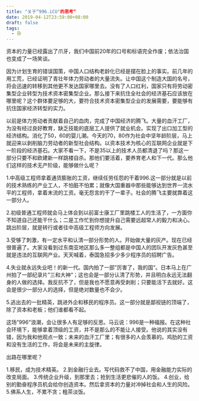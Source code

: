 ```yaml
---
title: "关于“996.iCU"的思考“
date: 2019-04-12T23:59:00+08:00
draft: false
tags: 
  - 杂
---
```


资本的力量已经露出了爪牙，我们中国前20年的口号和标语完全作废；依法治国也变成了一场笑谈。

因为计划生育的错误国策，中国人口结构老龄化已经是摆在脸上的事实。前几年的用工荒，已经证明了青壮年体力劳动者的大量流失。让中国这个制造大国的名号，将会迅速的转移到其他更不发达国家哪里去。没有了人口红利，国家只有将劳动密集型企业转型为技术资本密集型企业。那么接下来抗住全社会的经济基石应该放在哪里呢？这个群体要足够的大，要符合技术资本密集型企业的发展需要，要能够有抗住国家经济转型的实力。

以前是体力劳动者贡献着自己的血肉，完成了中国经济的腾飞。大量的血汗工厂，为没有经过良好教育，缺乏技能的底层工人提供了就业机会。实现了出口加工型的经济结构。消化了50，60的婴儿潮。今天的70，80作为社会中坚年龄阶层，马上就迎来以剥削脑力劳动者的新型社会结构。以资本技术为核心的互联网企业就是下一阶段的经济基石。大家不看一下，不是35以上的技术人员都清退了吗？那这一部分只要不和欧建新一样跳楼自杀。那他们要活着，要养育老人和下一代。那么他们这样的技术无产阶级，能够做什么呢？

1.中高级工程师拿着通货膨胀的工资，继续任劳任怨的干着996.这一部分就是以前的技术熟练的产业工人，不怕脏不怕累；就像大国重器中那些能够达到世界一流水平的工程师，拿着末流的工资。毫无怨言的干了一辈子。社会的腾飞主要就靠着这一部分人。

2.初级普通工程师就会马上体会到以前富士康工厂里跳楼工人的生活了，一方面你不知道自己还能干什么；二是工作忙到你想提升自己需要远超常人的毅力和决心。跳出阶层，就是转行或者往中高级工程师方向发展。

3.受够了刺激，有一定水平和认清一部分形势的人。开始做大量的灰产。现在已经很普遍了。大家没看到过东南亚地区那么多一整组都是中国人的团队开发灰色甚至就是违法的互联网产业。天天喊着，泰国急招多少多少程序员的招聘广告。

4.失业就永远失业吧！的新一代。国内拍了一部”厉害了，我的国“。日本马上在广州拍了一部纪录片”三和大神“；这也会是一部分认清了形势，并且明白永远无法翻身的人做的选择。我反抗不了，但是我也不愿意再受剥削；只要能活下去就好。这会是很少一部分人的选择，但是绝对数量也不会少。

5.逃出去的一批精英，跳进外企和移民的程序员。这一部分就是鄙视链的顶端了，除了资本和老板；他们谁都看不起。



这场”996“浪潮，会让很多人有足够的反思。马云说：996是一种福报。在这种社会环境下，能够拿着顶级的工资，并不是那么的不能让人接受。他说的其实没有错，因为我和他观点一致；未来的血汗工厂里；有很多的人会羡慕的。鸡肋的工资和没有生活的工作，将会是未来的主旋律。

出路在哪里呢？

1.移民，成为技术精英。
2.到金融行业去。写代码救不了中国，用金融能力实际的改变局面。
3.传统企业升级，到那里去；抢到生活更悲催的人的饭。
4.创业，给别的勤奋程序员机会给你创造资本。然后拿资本的力量对冲掉社会和人生的风险。
5.佛系人生，不累不贪；粗茶淡饭。







